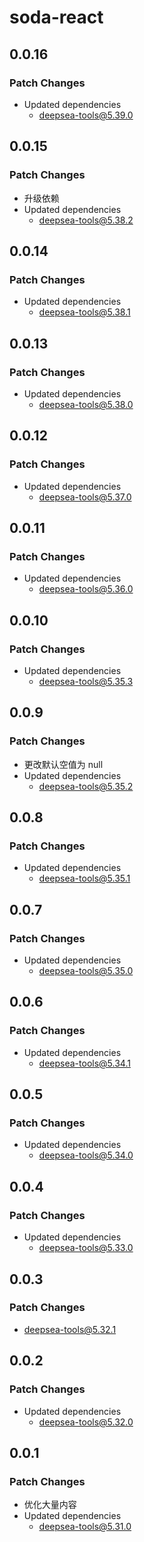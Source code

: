 # soda-react

## 0.0.16

### Patch Changes

- Updated dependencies
    - deepsea-tools@5.39.0

## 0.0.15

### Patch Changes

- 升级依赖
- Updated dependencies
    - deepsea-tools@5.38.2

## 0.0.14

### Patch Changes

- Updated dependencies
    - deepsea-tools@5.38.1

## 0.0.13

### Patch Changes

- Updated dependencies
    - deepsea-tools@5.38.0

## 0.0.12

### Patch Changes

- Updated dependencies
    - deepsea-tools@5.37.0

## 0.0.11

### Patch Changes

- Updated dependencies
    - deepsea-tools@5.36.0

## 0.0.10

### Patch Changes

- Updated dependencies
    - deepsea-tools@5.35.3

## 0.0.9

### Patch Changes

- 更改默认空值为 null
- Updated dependencies
    - deepsea-tools@5.35.2

## 0.0.8

### Patch Changes

- Updated dependencies
    - deepsea-tools@5.35.1

## 0.0.7

### Patch Changes

- Updated dependencies
    - deepsea-tools@5.35.0

## 0.0.6

### Patch Changes

- Updated dependencies
    - deepsea-tools@5.34.1

## 0.0.5

### Patch Changes

- Updated dependencies
    - deepsea-tools@5.34.0

## 0.0.4

### Patch Changes

- Updated dependencies
    - deepsea-tools@5.33.0

## 0.0.3

### Patch Changes

- deepsea-tools@5.32.1

## 0.0.2

### Patch Changes

- Updated dependencies
    - deepsea-tools@5.32.0

## 0.0.1

### Patch Changes

- 优化大量内容
- Updated dependencies
    - deepsea-tools@5.31.0
